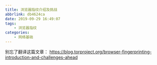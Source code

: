 ```yaml
---
title: 浏览器指纹介绍及挑战
abbrlink: db4624ca
date: 2019-09-29 16:49:07
tags:
    - 浏览器指纹
categories:
    - 网络基础
---
```



别忘了翻译这篇文章： https://blog.torproject.org/browser-fingerprinting-introduction-and-challenges-ahead